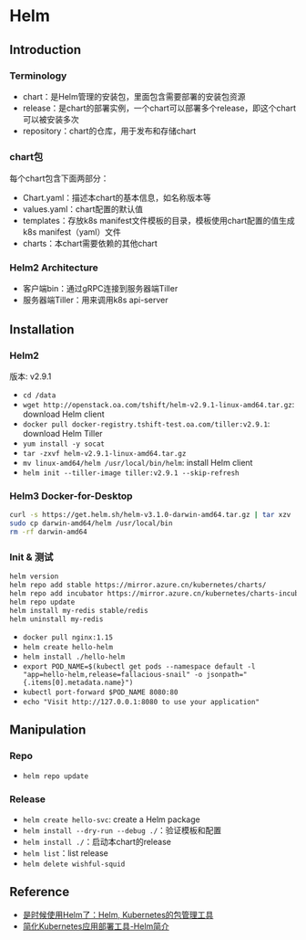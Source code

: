 # Helm
## Introduction
### Terminology
- chart：是Helm管理的安装包，里面包含需要部署的安装包资源
- release：是chart的部署实例，一个chart可以部署多个release，即这个chart可以被安装多次
- repository：chart的仓库，用于发布和存储chart

### chart包
每个chart包含下面两部分：
- Chart.yaml：描述本chart的基本信息，如名称版本等 
- values.yaml：chart配置的默认值
- templates：存放k8s manifest文件模板的目录，模板使用chart配置的值生成k8s manifest（yaml）文件
- charts：本chart需要依赖的其他chart

### Helm2 Architecture
- 客户端bin：通过gRPC连接到服务器端Tiller
- 服务器端Tiller：用来调用k8s api-server


## Installation
### Helm2
版本: v2.9.1
- `cd /data`
- `wget http://openstack.oa.com/tshift/helm-v2.9.1-linux-amd64.tar.gz`: download Helm client
- `docker pull docker-registry.tshift-test.oa.com/tiller:v2.9.1`: download Helm Tiller
- `yum install -y socat`
- `tar -zxvf helm-v2.9.1-linux-amd64.tar.gz`
- `mv linux-amd64/helm /usr/local/bin/helm`: install Helm client
- `helm init --tiller-image tiller:v2.9.1 --skip-refresh`

### Helm3 Docker-for-Desktop

```bash
curl -s https://get.helm.sh/helm-v3.1.0-darwin-amd64.tar.gz | tar xzv
sudo cp darwin-amd64/helm /usr/local/bin
rm -rf darwin-amd64
```

### Init & 测试

```bash
helm version
helm repo add stable https://mirror.azure.cn/kubernetes/charts/
helm repo add incubator https://mirror.azure.cn/kubernetes/charts-incubator/
helm repo update
helm install my-redis stable/redis
helm uninstall my-redis
```



- `docker pull nginx:1.15`
- `helm create hello-helm`
- `helm install ./hello-helm`
- `export POD_NAME=$(kubectl get pods --namespace default -l "app=hello-helm,release=fallacious-snail" -o jsonpath="{.items[0].metadata.name}")`
- `kubectl port-forward $POD_NAME 8080:80`
- `echo "Visit http://127.0.0.1:8080 to use your application"`


## Manipulation
### Repo

- `helm repo update`

### Release

- `helm create hello-svc`: create a Helm package
- `helm install --dry-run --debug ./`：验证模板和配置
- `helm install ./`：启动本chart的release
- `helm list`：list release
- `helm delete wishful-squid`

## Reference
- [是时候使用Helm了：Helm, Kubernetes的包管理工具](https://www.kubernetes.org.cn/3435.html)
- [简化Kubernetes应用部署工具-Helm简介](https://blog.csdn.net/M2l0ZgSsVc7r69eFdTj/article/details/78164002)
